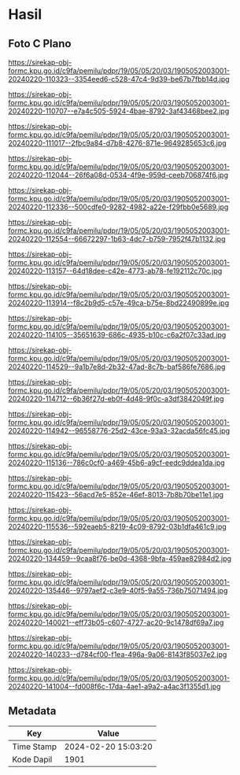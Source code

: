 # Hasil

## Foto C Plano

https://sirekap-obj-formc.kpu.go.id/c9fa/pemilu/pdpr/19/05/05/20/03/1905052003001-20240220-110323--3354eed6-c528-47c4-9d39-be67b7fbb14d.jpg

https://sirekap-obj-formc.kpu.go.id/c9fa/pemilu/pdpr/19/05/05/20/03/1905052003001-20240220-110707--e7a4c505-5924-4bae-8792-3af43468bee2.jpg

https://sirekap-obj-formc.kpu.go.id/c9fa/pemilu/pdpr/19/05/05/20/03/1905052003001-20240220-111017--2fbc9a84-d7b8-4276-871e-9649285653c6.jpg

https://sirekap-obj-formc.kpu.go.id/c9fa/pemilu/pdpr/19/05/05/20/03/1905052003001-20240220-112044--26f6a08d-0534-4f9e-959d-ceeb706874f6.jpg

https://sirekap-obj-formc.kpu.go.id/c9fa/pemilu/pdpr/19/05/05/20/03/1905052003001-20240220-112336--500cdfe0-9282-4982-a22e-f29fbb0e5689.jpg

https://sirekap-obj-formc.kpu.go.id/c9fa/pemilu/pdpr/19/05/05/20/03/1905052003001-20240220-112554--66672297-1b63-4dc7-b759-7952f47b1132.jpg

https://sirekap-obj-formc.kpu.go.id/c9fa/pemilu/pdpr/19/05/05/20/03/1905052003001-20240220-113157--64d18dee-c42e-4773-ab78-fe192112c70c.jpg

https://sirekap-obj-formc.kpu.go.id/c9fa/pemilu/pdpr/19/05/05/20/03/1905052003001-20240220-113914--f8c2b9d5-c57e-49ca-b75e-8bd22490899e.jpg

https://sirekap-obj-formc.kpu.go.id/c9fa/pemilu/pdpr/19/05/05/20/03/1905052003001-20240220-114105--35651639-686c-4935-b10c-c6a2f07c33ad.jpg

https://sirekap-obj-formc.kpu.go.id/c9fa/pemilu/pdpr/19/05/05/20/03/1905052003001-20240220-114529--9a1b7e8d-2b32-47ad-8c7b-baf586fe7686.jpg

https://sirekap-obj-formc.kpu.go.id/c9fa/pemilu/pdpr/19/05/05/20/03/1905052003001-20240220-114712--6b36f27d-eb0f-4d48-9f0c-a3df3842049f.jpg

https://sirekap-obj-formc.kpu.go.id/c9fa/pemilu/pdpr/19/05/05/20/03/1905052003001-20240220-114942--96558776-25d2-43ce-93a3-32acda56fc45.jpg

https://sirekap-obj-formc.kpu.go.id/c9fa/pemilu/pdpr/19/05/05/20/03/1905052003001-20240220-115136--786c0cf0-a469-45b6-a9cf-eedc9ddea1da.jpg

https://sirekap-obj-formc.kpu.go.id/c9fa/pemilu/pdpr/19/05/05/20/03/1905052003001-20240220-115423--56acd7e5-852e-46ef-8013-7b8b70be11e1.jpg

https://sirekap-obj-formc.kpu.go.id/c9fa/pemilu/pdpr/19/05/05/20/03/1905052003001-20240220-115536--592eaeb5-8219-4c09-8792-03b1dfa461c9.jpg

https://sirekap-obj-formc.kpu.go.id/c9fa/pemilu/pdpr/19/05/05/20/03/1905052003001-20240220-134459--9caa8f76-be0d-4368-9bfa-459ae82984d2.jpg

https://sirekap-obj-formc.kpu.go.id/c9fa/pemilu/pdpr/19/05/05/20/03/1905052003001-20240220-135446--9797aef2-c3e9-40f5-9a55-736b75071494.jpg

https://sirekap-obj-formc.kpu.go.id/c9fa/pemilu/pdpr/19/05/05/20/03/1905052003001-20240220-140021--eff73b05-c607-4727-ac20-9c1478df69a7.jpg

https://sirekap-obj-formc.kpu.go.id/c9fa/pemilu/pdpr/19/05/05/20/03/1905052003001-20240220-140233--d784cf00-f1ea-496a-9a06-8143f85037e2.jpg

https://sirekap-obj-formc.kpu.go.id/c9fa/pemilu/pdpr/19/05/05/20/03/1905052003001-20240220-141004--fd008f6c-17da-4ae1-a9a2-a4ac3f1355d1.jpg


## Metadata

| Key        | Value               |
| ---------- | ------------------- |
| Time Stamp | 2024-02-20 15:03:20 |
| Kode Dapil | 1901                |



